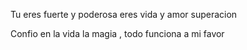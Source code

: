 Tu eres fuerte y poderosa eres vida y amor superacion

Confio en la vida la magia , todo funciona a mi favor